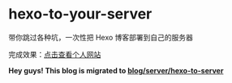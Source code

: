 # hexo-to-your-server

带你跳过各种坑，一次性把 Hexo 博客部署到自己的服务器

完成效果：[点击查看个人网站](https://omyleon.com)

**Hey guys! This blog is migrated to [blog/server/hexo-to-server](https://github.com/lawler61/blog/blob/master/server/hexo-to-server/index.md)**
